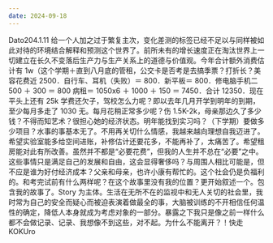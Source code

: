```yaml
---
date: 2024-09-18
---
```


Dato204.1.11 给一个人加之过于繁复主次，变化差测的标签已经不足以与同样被如此对待的环境结合解释和预测这个世界了。前所未有的增长速度正在淘汰世界上一切建立在长久不变落后生产力与生产关系上的道德与价值观。今年合计额外消费估计有 1w（这个学期＋直到八月底的管租，公交卡是否考是去搞季票？打折长？美容花费近 2500．自行车、耳机（失败）＝ 800．新平板＝ 800．修电脑手机二 500 ＋ 300 ＝ 800 病租＝ 1050x6 ＋ 1000 ＋ 150 ＝ 7450．合计 12350．现在平头上还有 25k 学费还欠子，驾校怎么力呢？即以去年几月开学到明年的到期，至少每月多走了 1030 无。每月花稍正常多少呢？伤 1.5K-2k，母亲那边久了多少钱？不得而知艺术？很担心她的经济状态。明年能找到实习吗？（下学期）要做多少项目？水事的事基本无了。不用再关切什么情感，我越来越向理想自我迈进了。希望实验室能多给空间进账，补修估计还要花多，不能再补了，太痛苦了。希望租房能对此有所改善。虽然并不都是“必要花费”，但我的人生并不总在“必要”之中。这些事情只是满足自己的发展和自由，这会显得奢侈吗？与周围人相比可能是，但不应是谁为好付经济成本？父亲和母亲，也许小康有帮忙的。这个社会仍是负福利的。和考完试前有什么两样呢？在这个故事里没有我的位置？更开始叙述一个。包含我的故事了。Story 为主体。生活在无所不在的监视中和无人关切的社会里，我时常为自己的安全而疑心而被迫表演着做最全的事，大脑被训练的不开相信任何温性的确定，降低人本身就成为考虑对象的一部分。暴露之下我只是像之前一样什么都不会做记录、记录、我想像不到这些，对不起。为什么不能离开？！快走 KOKUro
